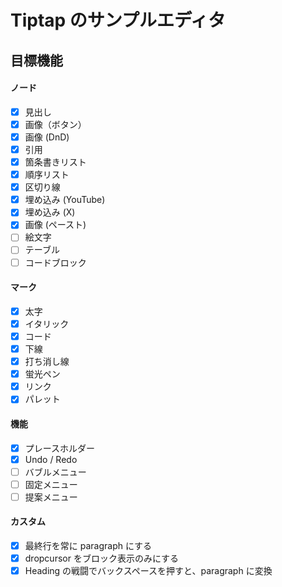# Tiptap のサンプルエディタ

## 目標機能

#### ノード

- [x] 見出し
- [x] 画像（ボタン）
- [x] 画像 (DnD)
- [x] 引用
- [x] 箇条書きリスト
- [x] 順序リスト
- [x] 区切り線
- [x] 埋め込み (YouTube)
- [x] 埋め込み (X)
- [x] 画像 (ペースト)
- [ ] 絵文字
- [ ] テーブル
- [ ] コードブロック

#### マーク

- [x] 太字
- [x] イタリック
- [x] コード
- [x] 下線
- [x] 打ち消し線
- [x] 蛍光ペン
- [x] リンク
- [x] パレット

#### 機能

- [x] プレースホルダー
- [x] Undo / Redo
- [ ] バブルメニュー
- [ ] 固定メニュー
- [ ] 提案メニュー

#### カスタム

- [x] 最終行を常に paragraph にする
- [x] dropcursor をブロック表示のみにする
- [x] Heading の戦闘でバックスペースを押すと、paragraph に変換
